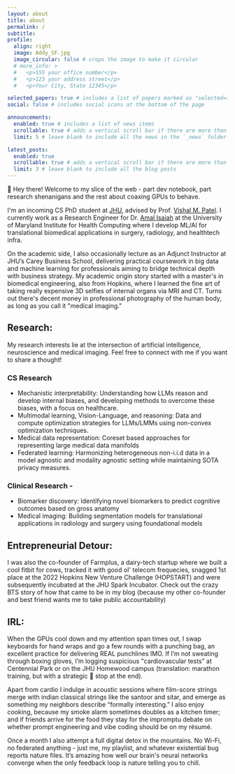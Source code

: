 ```yaml
---
layout: about
title: about
permalink: /
subtitle:
profile:
  align: right
  image: Addy_SF.jpg
  image_circular: false # crops the image to make it circular
  # more_info: >
  #   <p>555 your office number</p>
  #   <p>123 your address street</p>
  #   <p>Your City, State 12345</p>

selected_papers: true # includes a list of papers marked as "selected={true}"
social: false # includes social icons at the bottom of the page

announcements:
  enabled: true # includes a list of news items
  scrollable: true # adds a vertical scroll bar if there are more than 3 news items
  limit: 5 # leave blank to include all the news in the `_news` folder

latest_posts:
  enabled: true
  scrollable: true # adds a vertical scroll bar if there are more than 3 new posts items
  limit: 3 # leave blank to include all the blog posts
---
```


:wave: Hey there! Welcome to my slice of the web - part dev notebook, part research shenanigans and the rest about coaxing GPUs to behave.

I'm an incoming CS PhD student at [JHU](jhu.edu), advised by Prof. [Vishal M. Patel](https://engineering.jhu.edu/faculty/vishal-patel/). I currently work as a Research Engineer for Dr. [Amal Isaiah](https://www.medschool.umaryland.edu/profiles/isaiah-amal/) at the University of Maryland Institute for Health Computing where I develop ML/AI for translational biomedical applications in surgery, radiology, and healthtech infra.

On the academic side, I also occasionally lecture as an Adjunct Instructor at JHU’s Carey Business School, delivering practical coursework in big data and machine learning for professionals aiming to bridge technical depth with business strategy. My academic origin story started with a master's in biomedical engineering, also from Hopkins, where I learned the fine art of taking really expensive 3D selfies of internal organs via MRI and CT. Turns out there's decent money in professional photography of the human body, as long as you call it "medical imaging."

## Research:

My research interests lie at the intersection of artificial intelligence, neuroscience and medical imaging. Feel free to connect with me if you want to share a thought!

### CS Research 

- Mechanistic interpretability: Understanding how LLMs reason and develop internal biases, and developing methods to overcome these biases, with a focus on healthcare.
- Multimodal learning, Vision-Language, and reasoning: Data and compute optimization strategies for LLMs/LMMs using non-convex optimization techniques.
- Medical data representation: Coreset based approaches for representing large medical data manifolds
- Federated learning: Harmonizing heterogeneous non-i.i.d data in a model agnostic and modality agnostic setting while maintaining SOTA privacy measures.

### Clinical Research -

- Biomarker discovery: Identifying novel biomarkers to predict cognitive outcomes based on gross anatomy
- Medical imaging: Building segmentation models for translational applications in radiology and surgery using foundational models

## Entrepreneurial Detour:

I was also the co-founder of Farmplus, a dairy-tech startup where we built a cool fitbit for cows, tracked it with good ol' telecom frequecies, snagged 1st place at the 2022 Hopkins New Venture Challenge (HOPSTART) and were subsequently incubated at the JHU Spark Incubator. Check out the crazy BTS story of how that came to be in my blog (because my other co-founder and best friend wants me to take public accountability)

## IRL:

When the GPUs cool down and my attention span times out, I swap keyboards for hand wraps and go a few rounds with a punching bag, an excellent practice for delivering REAL punchlines IMO. If I’m not sweating through boxing gloves, I’m logging suspicious "cardiovascular tests” at Centennial Park or on the JHU Homewood campus (translation: marathon training, but with a strategic 🧋 stop at the end).

Apart from cardio I indulge in acoustic sessions where film-score strings merge with indian classical strings like the santoor and sitar, and emerge as something my neighbors describe “formally interesting.” I also enjoy cooking, because my smoke alarm sometimes doubles as a kitchen timer; and if friends arrive for the food they stay for the impromptu debate on whether prompt engineering and vibe coding should be on my résumé.

Once a month I also attempt a full digital detox in the mountains. No Wi-Fi, no federated anything - just me, my playlist, and whatever existential bug reports nature files. It’s amazing how well our brain's neural networks converge when the only feedback loop is nature telling you to chill.
